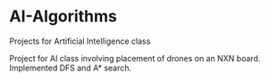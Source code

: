 # AI-Algorithms
Projects for Artificial Intelligence class

Project for AI class involving placement of drones on an NXN board. Implemented DFS and A* search.
